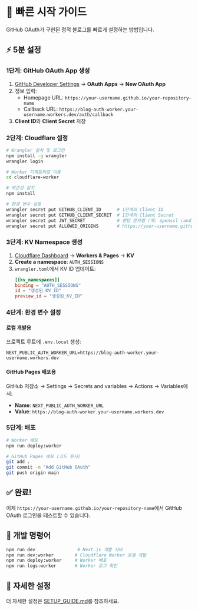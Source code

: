 # 🚀 빠른 시작 가이드

GitHub OAuth가 구현된 정적 블로그를 빠르게 설정하는 방법입니다.

## ⚡ 5분 설정

### 1단계: GitHub OAuth App 생성
1. [GitHub Developer Settings](https://github.com/settings/developers) → **OAuth Apps** → **New OAuth App**
2. 정보 입력:
   - Homepage URL: `https://your-username.github.io/your-repository-name`
   - Callback URL: `https://blog-auth-worker.your-username.workers.dev/auth/callback`
3. **Client ID**와 **Client Secret** 저장

### 2단계: Cloudflare 설정
```bash
# Wrangler 설치 및 로그인
npm install -g wrangler
wrangler login

# Worker 디렉토리로 이동
cd cloudflare-worker

# 의존성 설치
npm install

# 환경 변수 설정
wrangler secret put GITHUB_CLIENT_ID      # 1단계의 Client ID
wrangler secret put GITHUB_CLIENT_SECRET  # 1단계의 Client Secret
wrangler secret put JWT_SECRET            # 랜덤 문자열 (예: openssl rand -base64 32)
wrangler secret put ALLOWED_ORIGINS       # https://your-username.github.io/your-repository-name,http://localhost:3000
```

### 3단계: KV Namespace 생성
1. [Cloudflare Dashboard](https://dash.cloudflare.com) → **Workers & Pages** → **KV**
2. **Create a namespace**: `AUTH_SESSIONS`
3. `wrangler.toml`에서 KV ID 업데이트:
   ```toml
   [[kv_namespaces]]
   binding = "AUTH_SESSIONS"
   id = "생성된_KV_ID"
   preview_id = "생성된_KV_ID"
   ```

### 4단계: 환경 변수 설정

#### 로컬 개발용
프로젝트 루트에 `.env.local` 생성:
```env
NEXT_PUBLIC_AUTH_WORKER_URL=https://blog-auth-worker.your-username.workers.dev
```

#### GitHub Pages 배포용
GitHub 저장소 → Settings → Secrets and variables → Actions → Variables에서:
- **Name**: `NEXT_PUBLIC_AUTH_WORKER_URL`
- **Value**: `https://blog-auth-worker.your-username.workers.dev`

### 5단계: 배포
```bash
# Worker 배포
npm run deploy:worker

# GitHub Pages 배포 (코드 푸시)
git add .
git commit -m "Add GitHub OAuth"
git push origin main
```

## ✅ 완료!

이제 `https://your-username.github.io/your-repository-name`에서 GitHub OAuth 로그인을 테스트할 수 있습니다.

## 🔧 개발 명령어

```bash
npm run dev                # Next.js 개발 서버
npm run dev:worker        # Cloudflare Worker 로컬 개발
npm run deploy:worker     # Worker 배포
npm run logs:worker       # Worker 로그 확인
```

## 📖 자세한 설정

더 자세한 설정은 [SETUP_GUIDE.md](./SETUP_GUIDE.md)를 참조하세요.
